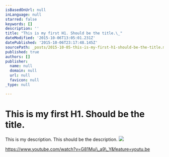 ```yaml
---
isBasedOnUrl: null
inLanguage: null
starred: false
keywords: []
description: ''
title: "This is my first H1. Should be the title.\_"
dateModified: '2015-10-06T13:05:01.231Z'
datePublished: '2015-10-06T23:17:48.145Z'
sourcePath: _posts/2015-10-05-this-is-my-first-h1-should-be-the-title.md
published: true
authors: []
publisher:
  name: null
  domain: null
  url: null
  favicon: null
_type: null

---
```

# This is my first H1\. Should be the title. 

This is my description. This should be the description. ![](https://the-grid-user-content.s3-us-west-2.amazonaws.com/b3ba5942-b187-4d4f-abae-8cd0a077adf0.jpg)

https://www.youtube.com/watch?v=G81Mui\_a9\_Y&feature=youtu.be
